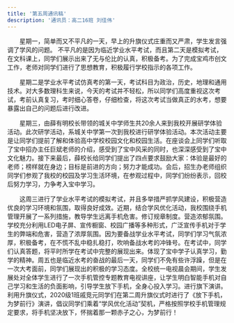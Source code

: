 ```yaml
---
title: '第五周通讯稿'
description: '通讯员：高二16班 刘佳伟'
---
```


　　星期一，简单而又不平凡的一天，早上的升旗仪式庄重而又严肃，学生发言强调了学风的问题。
不平凡的是因为临近学业水平考试，而且第二天是模拟考试，在文科课上，同学们展示出来了无与伦比的认真，积极备考。为了完成宝鸡市创文工作，老师对同学们进行了思想教育，积极履行学校指示的各项工作。

　　星期二是学业水平考试仿真考的第一天，考试科目为政治，历史，地理和通用技术。对大多数理科生来说，今天的考试并不轻松，所以同学们高度重视这次考试，考前认真复习，考时细心答卷，仔细检查，将这次考试当做真正的水考，想要暴露出自己的问题后进行改进。

　　星期三，由薛有明校长带领的城关中学师生共20余人来到我校开展研学体验活动。此次研学活动，系城关中学第一次到我校进行研学体验活动。本次活动主要是让同学们提前了解和体验高中学校校园文化和校园生活。在座谈会上同学们听取了宝中招办主任巨斌老师的介绍，感受到了宝中风采的同时，也深深感受到了宝中文化魅力。接下来最后，薛校长给同学们提出了四点要求鼓励大家：体验是最好的老师；榜样就在身边；目标是前进的方向；努力才能成功。会后，招生办老师组织同学们参观了我校的校园及学习生活环境，在参观过程中，同学们纷纷表示，回校后努力学习，力争考入宝中学习。

　　这周三进行了学业水平考试的模拟考试，并且多举措严抓学风建设，积极营造优良的学习环境和氛围，取得良好成效。近期，结合学风优化活动，我校围绕手机管理开展了一系列措施，教导学生远离手机危害。修订规章制度。营造浓郁氛围。学校充分利用LED电子屏、宣传橱窗、校园广播等多种形式，广泛宣传手机对于学生的弊端和危害，营造了浓厚氛围。因为要备战学业水平考试，同学们学习气氛浓厚，积极备考，在不慌不乱中稳扎稳打，吹响备战水考的冲锋号。在考试中，同学们认真答题，将平时所学在考试中完整的展现出来。体现了宝中学子认真学习，勤学的精神。周五也是临近水考的奋战的最后一天，同学们不免有些许浮躁，但是在一次大考面前，同学们展现出的积极的学习态度。全校统一电视晨会期间，学生发展处对全体学生进行了一次手机管控专题教育电视讲座，让学生明白智能手机对自己学习和生活的负面影响，引导学生放下手机，全身心投入学习。进行旗下演讲。利用升旗仪式，2020级1班戚竞元同学们在第二周升旗仪式时进行了《放下手机，为梦前行》演讲，倡议同学们乘着“学风优化活动”契机，严格按照学校手机管理规定要求，将手机坚决放下，怀揣着那一颗赤子之心，为梦前行！
